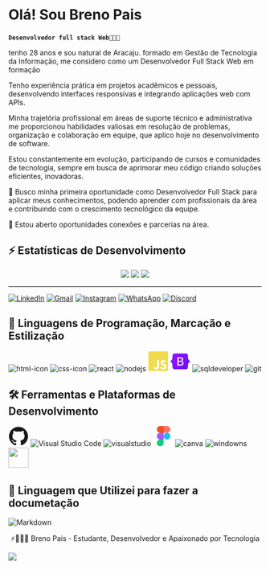 
# Olá! Sou Breno Pais
**`Desenvolvedor full stack Web🧑🏻‍💻`**


tenho 28 anos e sou natural de Aracaju. formado em Gestão de Tecnologia da Informação, me considero como um Desenvolvedor Full Stack Web em formação

Tenho experiência prática em projetos acadêmicos e pessoais, desenvolvendo interfaces responsivas e integrando aplicações web com APIs.

Minha trajetória profissional em áreas de suporte técnico e administrativa me proporcionou habilidades valiosas em resolução de problemas, organização e colaboração em equipe, que aplico hoje no desenvolvimento de software.

Estou constantemente em evolução, participando de cursos e comunidades de tecnologia, sempre em busca de aprimorar meu código criando soluções eficientes, inovadoras.

📌 Busco minha primeira oportunidade como Desenvolvedor Full Stack para aplicar meus conhecimentos, podendo aprender com profissionais da área e contribuindo com o crescimento tecnológico da equipe.

📩 Estou aberto oportunidades conexões e parcerias na área.

## ⚡ Estatísticas de Desenvolvimento

<div align="center">
  <img width="45%" src="https://github-readme-stats.vercel.app/api?username=brenopais7&show_icons=true&theme=midnight-purple&hide_border">
  <img width="45%" src="https://github-readme-stats.vercel.app/api/top-langs/?username=Brenopais7&theme=midnight-purple&layout=compact&custom_title=Tecnologias&langs_count=9">
  <img width="50%" src="https://github-readme-streak-stats.herokuapp.com/?user=Brenopais7&theme=midnight-purple&hide_border">
</div>

---

  <a href="https://www.linkedin.com/in/brenopais/"><img alt="LinkedIn" src="https://img.shields.io/badge/LinkedIn-0077B5?style=for-the-badge&logo=linkedin&logoColor=white"></a>
  <a href="https://mail.google.com/mail/u/0/?tab=rm&ogbl#inbox"><img alt="Gmail" src="https://img.shields.io/badge/Gmail-D14836?style=for-the-badge&logo=gmail&logoColor=white"></a>
  <a href="https://www.instagram.com/dev_breno/"><img alt="Instagram" src="https://img.shields.io/badge/Instagram-E4405F?style=for-the-badge&logo=instagram&logoColor=white"></a>
  <a href="https://api.whatsapp.com/send/?phone=557998061518&text&type=phone_number&app_absent=0"><img alt="WhatsApp" src="https://img.shields.io/badge/WhatsApp-25D366?style=for-the-badge&logo=whatsapp&logoColor=white"></a>
  <a href="https://discord.com/users/709143466768072774"><img alt="Discord" src="https://img.shields.io/badge/Discord-7289DA?style=for-the-badge&logo=discord&logoColor=white"></a>

## 🔧 Linguagens de Programação, Marcação e Estilização

<div>
  <img  height="40" width="40" alt="html-icon" src="https://cdn.jsdelivr.net/gh/devicons/devicon@latest/icons/html5/html5-original-wordmark.svg"/>
  <img  height="40" width="40" alt="css-icon"  src="https://cdn.jsdelivr.net/gh/devicons/devicon@latest/icons/css3/css3-original-wordmark.svg"/>
  <img  height="40" width="40" alt="react"     src="https://cdn.jsdelivr.net/gh/devicons/devicon@latest/icons/react/react-original.svg" />
  <img  height="40" width="40" alt="nodejs"    src="https://cdn.jsdelivr.net/gh/devicons/devicon@latest/icons/nodejs/nodejs-original-wordmark.svg" />
  <img  height="40" width="40" alt="js-icon"   src="https://raw.githubusercontent.com/devicons/devicon/master/icons/javascript/javascript-plain.svg">
  <img height="40" width="40"  alt="bootstrap" src="https://raw.githubusercontent.com/devicons/devicon/master/icons/bootstrap/bootstrap-original.svg">
  <img height="40" width="40"  alt="sqldeveloper"src="https://cdn.jsdelivr.net/gh/devicons/devicon@latest/icons/sqldeveloper/sqldeveloper-original.svg" />
  <img  height="40" width="40" alt="git" src="https://cdn.jsdelivr.net/gh/devicons/devicon/icons/git/git-original.svg"/>
<div>
  
  ## 🛠️ Ferramentas e Plataformas de Desenvolvimento

<div>
<img  height="40" width="40" alt="github" src="https://raw.githubusercontent.com/devicons/devicon/master/icons/github/github-original.svg">
<img height="40" width="40" alt="Visual Studio Code" src="https://cdn.jsdelivr.net/gh/devicons/devicon/icons/vscode/vscode-original.svg"/>
<img height="40" width="40" alt="visualstudio" src="https://cdn.jsdelivr.net/gh/devicons/devicon/icons/visualstudio/visualstudio-plain.svg"> 
<img height="40" width="40" alt="Figma" src="https://raw.githubusercontent.com/devicons/devicon/master/icons/figma/figma-original.svg">
<img height="40" width="40" alt="canva" src="https://cdn.jsdelivr.net/gh/devicons/devicon/icons/canva/canva-original.svg"/>
<img width="40" alt="windowns"  src="https://cdn.jsdelivr.net/gh/devicons/devicon@latest/icons/windows11/windows11-original.svg"/>
<img height="40" width="40" src="https://cdn.jsdelivr.net/gh/devicons/devicon@latest/icons/linux/linux-original.svg" />
<div>
      
## 📄 Linguagem que Utilizei para fazer a documetação
  <div>
    <img height="40" width="40" alt="Markdown" src="https://cdn.jsdelivr.net/gh/devicons/devicon/icons/markdown/markdown-original.svg"/>
  </div>
   <p align="center">⚡🧑🏻‍💻 Breno Pais  - Estudante, Desenvolvedor e Apaixonado por Tecnologia<p>
<img width="100%" src="https://capsule-render.vercel.app/api?type=waving&theme=midnight-purple&hide_borderheight=120&section=footer"/>
